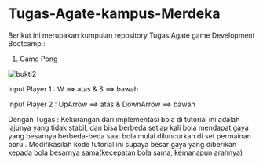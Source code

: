 # Tugas-Agate-kampus-Merdeka

Berikut ini merupakan kumpulan repository Tugas Agate game Development Bootcamp :
1. Game Pong

![bukti2](https://user-images.githubusercontent.com/85096618/132326259-71b10bd9-6366-444b-9084-dcf598e6d64d.png)

Input Player 1 : W ==> atas & S ==> bawah

Input Player 2 : UpArrow ==> atas & DownArrow ==> bawah

Dengan Tugas : Kekurangan dari implementasi bola di tutorial ini adalah lajunya yang tidak stabil, dan bisa berbeda setiap kali bola mendapat gaya yang besarnya berbeda-beda saat bola mulai diluncurkan di set permainan baru . Modifikasilah kode tutorial ini supaya besar gaya yang diberikan kepada bola besarnya sama(kecepatan bola sama, kemanapun arahnya)
